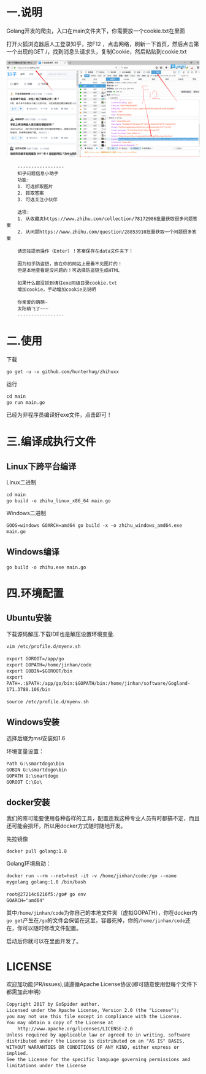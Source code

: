 # 一.说明

Golang开发的爬虫，入口在main文件夹下，你需要放一个cookie.txt在里面

打开火狐浏览器后人工登录知乎，按F12 ，点击网络，刷新一下首页，然后点击第一个出现的GET /，找到消息头请求头，复制Cookie，然后粘贴到cookie.txt

![](data/cookie.png)

```
	-----------------
	知乎问题信息小助手
	功能:
	1. 可选抓取图片
	2. 抓取答案
	3. 可选关注小伙伴

	选项:
	1. 从收藏夹https://www.zhihu.com/collection/78172986批量获取很多问题答案
	2. 从问题https://www.zhihu.com/question/28853910批量获取一个问题很多答案

	请您按提示操作（Enter）！答案保存在data文件夹下！

	因为知乎防盗链，放在你的网站上是看不见图片的！
	但是本地查看是没问题的！可选择防盗链生成HTML

	如果什么都没抓到请往exe同级目录cookie.txt
	增加cookie，手动增加cookie见说明

	你亲爱的萌萌~
	太阳萌飞了~~~
	-----------------
```

# 二.使用

下载

```
go get -u -v github.com/hunterhug/zhihuxx
```

运行

```
cd main
go run main.go
```

已经为非程序员编译好exe文件，点击即可！

# 三.编译成执行文件

## Linux下跨平台编译

Linux二进制
```
cd main
go build -o zhihu_linux_x86_64 main.go 
```

Windows二进制
```
GOOS=windows GOARCH=amd64 go build -x -o zhihu_windows_amd64.exe main.go 
```

## Windows编译

```
go build -o zhihu.exe main.go
```

# 四.环境配置

## Ubuntu安装

下载源码解压.下载IDE也是解压设置环境变量.

```
vim /etc/profile.d/myenv.sh

export GOROOT=/app/go
export GOPATH=/home/jinhan/code
export GOBIN=$GOROOT/bin
export PATH=.:$PATH:/app/go/bin:$GOPATH/bin:/home/jinhan/software/Gogland-171.3780.106/bin

source /etc/profile.d/myenv.sh
```

## Windows安装

[](https://yun.baidu.com/s/1jHKUGZG) 选择后缀为msi安装如1.6

环境变量设置：

```
Path G:\smartdogo\bin
GOBIN G:\smartdogo\bin
GOPATH G:\smartdogo
GOROOT C:\Go\
```

## docker安装

我们的库可能要使用各种各样的工具，配置连我这种专业人员有时都搞不定，而且还可能会损坏，所以用docker方式随时随地开发。

先拉镜像

```
docker pull golang:1.8
```

Golang环境启动：

```
docker run --rm --net=host -it -v /home/jinhan/code:/go --name mygolang golang:1.8 /bin/bash

root@27214c6216f5:/go# go env
GOARCH="amd64"
```

其中`/home/jinhan/code`为你自己的本地文件夹（虚拟GOPATH），你在docker内`go get`产生在`/go`的文件会保留在这里，容器死掉，你的`/home/jinhan/code`还在，你可以随时修改文件配置。

启动后你就可以在里面开发了。


# LICENSE

欢迎加功能(PR/issues),请遵循Apache License协议(即可随意使用但每个文件下都需加此申明）

```
Copyright 2017 by GoSpider author.
Licensed under the Apache License, Version 2.0 (the "License");
you may not use this file except in compliance with the License.
You may obtain a copy of the License at
    http://www.apache.org/licenses/LICENSE-2.0
Unless required by applicable law or agreed to in writing, software
distributed under the License is distributed on an "AS IS" BASIS,
WITHOUT WARRANTIES OR CONDITIONS OF ANY KIND, either express or implied.
See the License for the specific language governing permissions and
limitations under the License
```